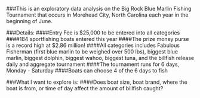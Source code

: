 ###This is an exploratory data analysis on the Big Rock Blue Marlin Fishing Tournament that occurs in Morehead City, North Carolina each year in the beginning of June.

###Details:
####Entry Fee is $25,000 to be entered into all categories
####184 sportfishing boats entered this year
####The prize money purse is a record high at $2.86 million!
####All categories includes Fabulous Fisherman (first blue marlin to be weighed over 500 lbs), biggest blue marlin, biggest dolphin, biggest wahoo, biggest tuna, and the billfish release daily and aggregate tournament
####The tournament runs for 6 days, Monday - Saturday
####Boats can choose 4 of the 6 days to fish

###What I want to explore is:
####Does boat size, boat brand, where the boat is from, or time of day affect the amount of billfish caught?
